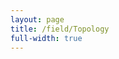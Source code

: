 ```yaml
---
layout: page
title: /field/Topology
full-width: true
---
```



<div style=text-align: center>
<object type=image/svg+xml data=/svgs/Topology.txt.svg> </object>
</div>

